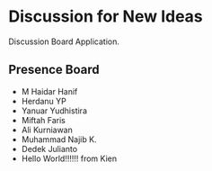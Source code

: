 # Discussion for New Ideas

Discussion Board Application.

## Presence Board

* M Haidar Hanif
* Herdanu YP
* Yanuar Yudhistira
* Miftah Faris
* Ali Kurniawan
* Muhammad Najib K.
* Dedek Julianto
* Hello World!!!!!! from Kien
